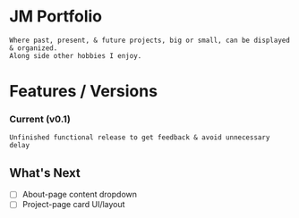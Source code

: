 # JM Portfolio
    Where past, present, & future projects, big or small, can be displayed & organized.
    Along side other hobbies I enjoy.

# Features / Versions
### Current (v0.1) 
    Unfinished functional release to get feedback & avoid unnecessary delay

## What's Next 
- [ ] About-page content dropdown
- [ ] Project-page card UI/layout
